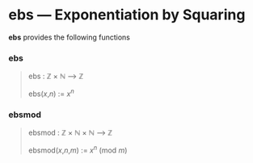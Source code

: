# ebs &#x2014; Exponentiation by  Squaring

**ebs** provides the following functions

### ebs

>  ebs : &#x2124; &#xd7; &#x2115; &#x27f6; &#x2124;
>
>  ebs(_x_,_n_) := _x<sup>n</sup>_


### ebsmod

>  ebsmod : &#x2124; &#xd7; &#x2115; &#xd7; &#x2115; &#x27f6; &#x2124;
>
>  ebsmod(_x_,_n_,_m_) := _x<sup>n</sup>_ (mod _m_)
